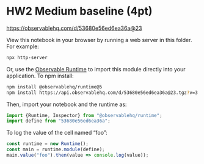 # HW2 Medium baseline (4pt)

https://observablehq.com/d/53680e56ed6ea36a@23

View this notebook in your browser by running a web server in this folder. For
example:

~~~sh
npx http-server
~~~

Or, use the [Observable Runtime](https://github.com/observablehq/runtime) to
import this module directly into your application. To npm install:

~~~sh
npm install @observablehq/runtime@5
npm install https://api.observablehq.com/d/53680e56ed6ea36a@23.tgz?v=3
~~~

Then, import your notebook and the runtime as:

~~~js
import {Runtime, Inspector} from "@observablehq/runtime";
import define from "53680e56ed6ea36a";
~~~

To log the value of the cell named “foo”:

~~~js
const runtime = new Runtime();
const main = runtime.module(define);
main.value("foo").then(value => console.log(value));
~~~
